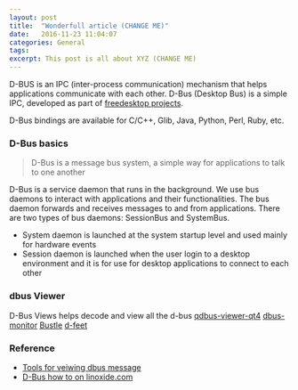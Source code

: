 ```yaml
---
layout: post
title:  "Wonderfull article (CHANGE ME)"
date:   2016-11-23 11:04:07
categories: General
tags:
excerpt: This post is all about XYZ (CHANGE ME)
---
```



D-BUS is an IPC (inter-process communication) mechanism that helps applications communicate with each other. D-Bus  (Desktop  Bus)  is  a  simple  IPC,  developed  as  part  of  [freedesktop  projects](https://dbus.freedesktop.org).

D-Bus  bindings  are  available  for  C/C++,  Glib,  Java,  Python,  Perl,  Ruby,  etc.

### D-Bus basics

> D-Bus is a message bus system, a simple way for applications to talk to one another

D-Bus  is  a  service  daemon  that  runs  in  the  background.  We  use  bus  daemons  to  interact  with  applications  and  their  functionalities.  The  bus  daemon forwards  and  receives  messages  to  and  from  applications.  There  are  two  types  of  bus  daemons:  SessionBus  and  SystemBus.

* System daemon is launched at the system startup level and used mainly for hardware events
* Session daemon is launched when the user login to a desktop environment and it is for use for desktop applications to connect to each other

### dbus Viewer

D-Bus Views helps decode and view all the d-bus
[qdbus-viewer-qt4](https://apps.fedoraproject.org/packages/qt-qdbusviewer)
[dbus-monitor](http://dbus.freedesktop.org/doc/dbus-monitor.1.html)
[Bustle](http://willthompson.co.uk/bustle/)
[d-feet](http://live.gnome.org/DFeet/)

### Reference

* [Tools for veiwing dbus message](http://askubuntu.com/questions/11453/tool-for-viewing-available-dbus-messages-i-can-send-to-an-application)
* [D-Bus how to on linoxide.com](http://linoxide.com/how-tos/d-bus-ipc-mechanism-linux/)
